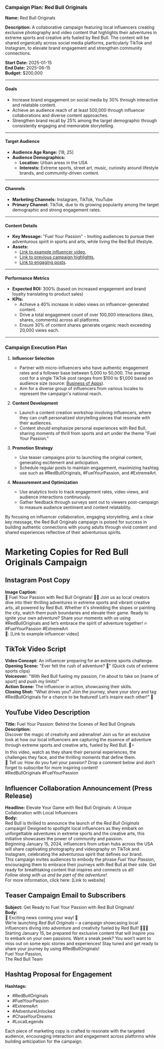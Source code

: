 ### Campaign Plan: Red Bull Originals

**Name:** Red Bull Originals

**Description:** A collaborative campaign featuring local influencers creating exclusive photography and video content that highlights their adventures in extreme sports and creative arts fueled by Red Bull. The content will be shared organically across social media platforms, particularly TikTok and Instagram, to elevate brand engagement and strengthen community connections.

**Start Date:** 2025-01-15  
**End Date:** 2025-06-15  
**Budget:** $200,000

---

#### Goals
- Increase brand engagement on social media by 30% through interactive and relatable content.
- Achieve an audience reach of at least 500,000 through influencer collaborations and diverse content approaches.
- Strengthen brand recall by 25% among the target demographic through consistently engaging and memorable storytelling.

---

#### Target Audience
- **Audience Age Range:** [18, 25]
- **Audience Demographics:**  
  - **Location:** Urban areas in the USA  
  - **Interests:** Extreme sports, street art, music, curiosity around lifestyle brands, and community-driven content.

---

#### Channels
- **Marketing Channels:** Instagram, TikTok, YouTube
- **Primary Channel:** TikTok, due to its growing popularity among the target demographic and strong engagement rates.

---

#### Content Details
- **Key Message:** "Fuel Your Passion" - Inviting audiences to pursue their adventurous spirit in sports and arts, while living the Red Bull lifestyle.
- **Assets:** 
  - [Link to example influencer video](https://www.bestrigo.com/influencer-video-sample), 
  - [Link to previous campaign highlights](https://www.keystaragency.com/influencer-highlights), 
  - [Link to engaging posts](https://www.businessofapps.com/social-media-posts).

---

#### Performance Metrics
- **Expected ROI:** 300% (based on increased engagement and brand loyalty translating to product sales)
- **KPIs:**  
  - Achieve a 40% increase in video views on influencer-generated content.
  - Drive a total engagement count of over 100,000 interactions (likes, shares, comments) across all platforms.
  - Ensure 30% of content shares generate organic reach exceeding 20,000 views each.

---

### Campaign Execution Plan

1. **Influencer Selection**
   - Partner with micro-influencers who have authentic engagement rates and a follower base between 5,000 to 50,000. The average cost for a single TikTok post ranges from $100 to $1,000 based on audience size (source: [Business of Apps](https://www.businessofapps.com/marketplace/influencer-marketing/research/influencer-marketing-costs/)).
   - Aim for a diverse group of influencers from various locales to represent the campaign's national reach.

2. **Content Development**
   - Launch a content creation workshop involving influencers, where they can craft personalized storytelling pieces that resonate with their audiences.
   - Content should emphasize personal experiences with Red Bull, sharing moments of thrill from sports and art under the theme "Fuel Your Passion."

3. **Promotion Strategy**
   - Use teaser campaigns prior to launching the original content, generating excitement and anticipation.
   - Schedule regular posts to maintain engagement, maximizing hashtag use such as #RedBullOriginals, #FuelYourPassion, and #ExtremeArt.

4. **Measurement and Optimization**
   - Use analytics tools to track engagement rates, video views, and audience interactions continuously.
   - Gather feedback through surveys sent out to viewers post-campaign to measure audience sentiment and content relatability.

By focusing on influencer collaboration, engaging storytelling, and a clear key message, the Red Bull Originals campaign is poised for success in building authentic connections with young adults through vivid content and shared experiences reflective of their adventurous spirits.



# Marketing Copies for Red Bull Originals Campaign

## Instagram Post Copy
**Image Caption:**  
🌟 Fuel Your Passion with Red Bull Originals! 🚀✨ Join us as local creators dive into their thrilling adventures in extreme sports and vibrant creative arts, all powered by Red Bull. Whether it's shredding the slopes or painting the city, watch them push boundaries and elevate their game. Ready to ignite your own adventure? Share your moments with us using #RedBullOriginals and let’s embrace the spirit of adventure together! 🔥 #FuelYourPassion #ExtremeArt  
📸: [Link to example influencer video]

## TikTok Video Script
**Video Concept:** An influencer preparing for an extreme sports challenge.  
**Opening Scene:** "Ever felt the rush of adventure? 🎢" (Quick cuts of extreme sports clips)  
**Voiceover:** "With Red Bull fueling my passion, I'm about to take on [name of sport] and push my limits!"  
**Action Scene:** The influencer in action, showcasing their skills.  
**Closing Shot:** "What drives you? Join the journey, share your story and tag #RedBullOriginals for a chance to be featured! Let’s inspire each other!" 🎉 

## YouTube Video Description
**Title:** Fuel Your Passion: Behind the Scenes of Red Bull Originals  
**Description:**  
Discover the magic of creativity and adrenaline! Join us for an exclusive look at how our local influencers are capturing the essence of adventure through extreme sports and creative arts, fueled by Red Bull. 🎨⚡  
In this video, watch as they share their personal experiences, the challenges they face, and the thrilling moments that define them.  
💬 Tell us: How do you fuel your passion? Drop a comment below and don’t forget to subscribe for more inspiring content!  
#RedBullOriginals #FuelYourPassion

## Influencer Collaboration Announcement (Press Release)
**Headline:** Elevate Your Game with Red Bull Originals: A Unique Collaboration with Local Influencers  
**Body:**  
Red Bull is thrilled to announce the launch of the *Red Bull Originals* campaign! Designed to spotlight local influencers as they embark on unforgettable adventures in extreme sports and the creative arts, this initiative showcases the power of community and passion.  
Beginning January 15, 2024, influencers from urban hubs across the USA will share captivating photography and videography on TikTok and Instagram, celebrating the adventurous spirit that defines our brand.  
This campaign invites audiences to embody the phrase *Fuel Your Passion*, encouraging them to embrace their journeys with Red Bull at their side. Get ready for breathtaking content that inspires and connects us all!  
*Follow along with us and be part of the adventure!*  
For more information, click here: [Link to website]

## Teaser Campaign Email to Subscribers
**Subject:** Get Ready to Fuel Your Passion with Red Bull Originals!  
**Body:**  
🚨 Exciting news coming your way! 🚨  
We’re launching *Red Bull Originals* – a campaign showcasing local influencers diving into adventure and creativity fueled by Red Bull! 🏄‍♂️🎨  
Starting January 15, be prepared for exclusive content that will inspire you to embark on your own passions. Want a sneak peek? You won’t want to miss out on some epic stories and experiences! Stay tuned and get ready to share your journey by using #RedBullOriginals!   
Fuel Your Passion,  
The Red Bull Team  

## Hashtag Proposal for Engagement
**Hashtags:**   
- #RedBullOriginals  
- #FuelYourPassion  
- #ExtremeArt  
- #AdventureUnlocked  
- #ChaseYourDreams  
- #LocalLegends  

Each piece of marketing copy is crafted to resonate with the targeted audience, encouraging interaction and engagement across platforms while building anticipation for the campaign.
